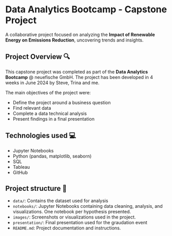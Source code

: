 # Data Analytics Bootcamp - Capstone Project

A collaborative project focused on analyzing the **Impact of Renewable Energy on Emissions Reduction**, uncovering trends and insights.

## Project Overview 🔍

This capstone project was completed as part of the **Data Analytics Bootcamp** @ neuefische GmbH. The project has been developed in 4 weeks in June 2024 by Steve, Trina and me. 

The main objectives of the project were:

- Define the project around a business question
- Find relevant data
- Complete a data technical analysis 
- Present findings in a final presentation

## Technologies used 💻

- Jupyter Notebooks
- Python (pandas, matplotlib, seaborn)
- SQL
- Tableau
- GitHub

## Project structure 📁

- `data/`: Contains the dataset used for analysis 
- `notebooks/`: Jupyter Notebooks containing data cleaning, analysis, and visualizations. One notebook per hypothesis presented. 
- `images/`: Screenshots or visualizations used in the project.
- `presentation/`: Final presentation used for the graudation event 
- `README.md`: Project documentation and instructions.

